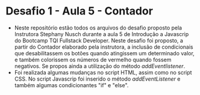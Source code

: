 # Desafio 1 - Aula 5 - Contador

- Neste repositório estão todos os arquivos do desafio proposto pela Instrutora Stephany Nusch durante a aula 5 de Introdução a Javascrip do Bootcamp TQI Fullstack Developer. Neste desafio foi proposto, a partir do Contador elaborado pela instrutora, a inclusão de condicionais que desabilitassem os botões quando atingissem um determinado valor, e também colorissem os números de vermelho quando fossem negativos. Se propos ainda a utilização do método *addEventlistener*.
- Foi realizada algumas mudanças no script HTML, assim como no script CSS. No script Javascrip foi inserido o método *addEventListener* e também algumas condicionantes "if" e "else". 


